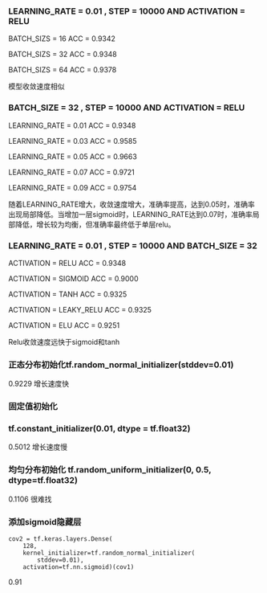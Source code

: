 ### LEARNING_RATE = 0.01  , STEP = 10000 AND ACTIVATION = RELU

BATCH_SIZS = 16	 ACC = 0.9342

BATCH_SIZS = 32	 ACC = 0.9348

BATCH_SIZS = 64	 ACC = 0.9378

模型收敛速度相似

###  BATCH_SIZE = 32 , STEP = 10000 AND ACTIVATION = RELU

LEARNING_RATE = 0.01 ACC = 0.9348

LEARNING_RATE = 0.03 ACC = 0.9585

LEARNING_RATE = 0.05 ACC = 0.9663

LEARNING_RATE = 0.07 ACC = 0.9721

LEARNING_RATE = 0.09 ACC = 0.9754

随着LEARNING_RATE增大，收敛速度增大，准确率提高，达到0.05时，准确率出现局部降低。当增加一层sigmoid时，LEARNING_RATE达到0.07时，准确率局部降低，增长较为均衡，但准确率最终低于单层relu。

### LEARNING_RATE = 0.01  , STEP = 10000 AND BATCH_SIZE = 32

ACTIVATION = RELU  ACC = 0.9348

ACTIVATION = SIGMOID  ACC = 0.9000

ACTIVATION = TANH  ACC = 0.9325

ACTIVATION = LEAKY_RELU  ACC = 0.9325

ACTIVATION = ELU  ACC = 0.9251

Relu收敛速度远快于sigmoid和tanh

### 正态分布初始化tf.random_normal_initializer(stddev=0.01)

0.9229 增长速度快

### 固定值初始化

### tf.constant_initializer(0.01, dtype = tf.float32)

0.5012 增长速度慢

### 均匀分布初始化 tf.random_uniform_initializer(0, 0.5, dtype=tf.float32)

0.1106 很难找

### 添加sigmoid隐藏层

    cov2 = tf.keras.layers.Dense(
        128,
        kernel_initializer=tf.random_normal_initializer(
            stddev=0.01),
        activation=tf.nn.sigmoid)(cov1)
0.91

